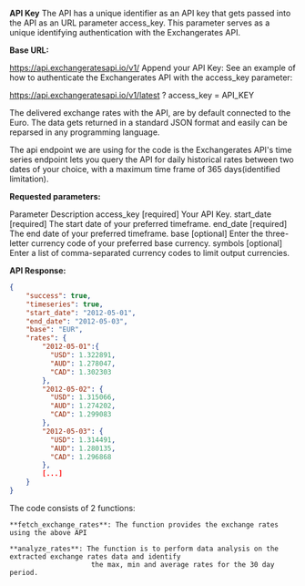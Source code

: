 **API Key**
The API has a unique identifier as an API key that gets passed into the API as an URL parameter access_key. This parameter serves as a unique identifying authentication with the Exchangerates API.

**Base URL:**

https://api.exchangeratesapi.io/v1/
Append your API Key: See an example of how to authenticate the Exchangerates API with the access_key parameter:

https://api.exchangeratesapi.io/v1/latest
    ? access_key = API_KEY

The delivered exchange rates with the API, are by default connected to the Euro. The data gets returned in a standard JSON format and easily can be reparsed in any programming language.

The api endpoint we are using for the code is the Exchangerates API's time series endpoint lets you query the API for daily historical rates between two dates of your choice, with a maximum time frame of 365 days(identified limitation).

**Requested parameters:**

Parameter	                Description
access_key	[required]         Your API Key.
start_date	[required]         The start date of your preferred timeframe.
end_date	[required]         The end date of your preferred timeframe.
base	    [optional]         Enter the three-letter currency code of your preferred base currency.
symbols	    [optional]         Enter a list of comma-separated currency codes to limit output currencies.


**API Response:**

```JSON
{
    "success": true,
    "timeseries": true,
    "start_date": "2012-05-01",
    "end_date": "2012-05-03",
    "base": "EUR",
    "rates": {
        "2012-05-01":{
          "USD": 1.322891,
          "AUD": 1.278047,
          "CAD": 1.302303
        },
        "2012-05-02": {
          "USD": 1.315066,
          "AUD": 1.274202,
          "CAD": 1.299083
        },
        "2012-05-03": {
          "USD": 1.314491,
          "AUD": 1.280135,
          "CAD": 1.296868
        },
        [...]
    }
}
```


The code consists of 2 functions:

    **fetch_exchange_rates**: The function provides the exchange rates using the above API

    **analyze_rates**: The function is to perform data analysis on the extracted exchange rates data and identify
                        the max, min and average rates for the 30 day period.